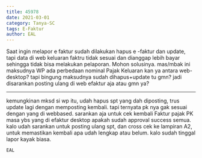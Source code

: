 ```yaml
---
title: 45978
date: 2021-03-01
category: Tanya-SC
tags: E-Faktur
author: EAL
---
```


Saat ingin melapor e faktur sudah dilakukan hapus e -faktur dan update, tapi data di web keluaran faktru tidak sesuai dan dianggap lebih bayar sehingga tidak bisa melakukan pelaporan. Mohon solusinya. mas/mbak ini maksudnya WP ada perbedaan nominal Pajak Keluaran kan ya antara web-desktop? tapi bingung maksudnya sudah dihapus+update tu gmn? jadi disarankan posting ulang di web efaktur aja atau gmn ya?

---

kemungkinan mksd si wp itu, udah hapus spt yang dah diposting, trus update lagi dengan memposting kembali. tapi ternyata pk nya gak sesuai dengan yang di webbased. sarankan aja untuk cek kembali Faktur pajak PK masa ybs yang di efaktur desktop apakah sudah approval success semua. kalo udah sarankan untuk posting ulang spt, dan cross cek ke lampiran A2, untuk memastikan kembali apa udah lengkap atau belum. kalo sudah tinggal lapor kayak biasa.

`EAL`
